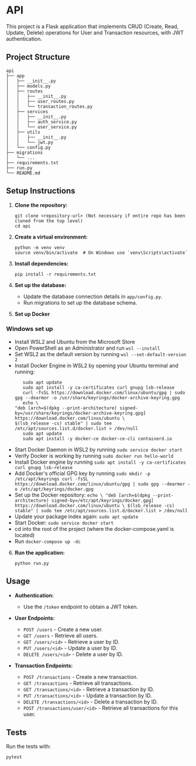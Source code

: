 # API

This project is a Flask application that implements CRUD (Create, Read, Update, Delete) operations for User and Transaction resources, with JWT authentication.

## Project Structure

```
api
├── app
│   ├── __init__.py
│   ├── models.py
│   ├── routes
│   │   ├── __init__.py
│   │   ├── user_routes.py
│   │   └── transaction_routes.py
│   ├── services
│   │   ├── __init__.py
│   │   ├── auth_service.py
│   │   └── user_service.py
│   ├── utils
│   │   ├── __init__.py
│   │   └── jwt.py
│   └── config.py
├── migrations
│   └── ...
├── requirements.txt
├── run.py
└── README.md
```

## Setup Instructions

1. **Clone the repository:**
   ```
   git clone <repository-url> (Not necessary if entire repo has been cloned from the top level)
   cd api
   ```

2. **Create a virtual environment:**
   ```
   python -m venv venv
   source venv/bin/activate  # On Windows use `venv\Scripts\activate`
   ```

3. **Install dependencies:**
   ```
   pip install -r requirements.txt
   ```

4. **Set up the database:**
   - Update the database connection details in `app/config.py`.
   - Run migrations to set up the database schema.

5. **Set up Docker**
  
  ### Windows set up
  - Install WSL2 and Ubuntu from the Microsoft Store
  - Open PowerShell as an Administrator and run `wsl --install`
  - Set WSL2 as the default version by running `wsl --set-default-version 2`
  - Install Docker Engine in WSL2 by opening your Ubuntu terminal and running: 
      ```
         sudo apt update
         sudo apt install -y ca-certificates curl gnupg lsb-release
         curl -fsSL https://download.docker.com/linux/ubuntu/gpg | sudo gpg --dearmor -o /usr/share/keyrings/docker-archive-keyring.gpg
         echo \
      "deb [arch=$(dpkg --print-architecture) signed-by=/usr/share/keyrings/docker-archive-keyring.gpg] https://download.docker.com/linux/ubuntu \
      $(lsb_release -cs) stable" | sudo tee /etc/apt/sources.list.d/docker.list > /dev/null
         sudo apt update
         sudo apt install -y docker-ce docker-ce-cli containerd.io
      ```
   - Start Docker Daemon in WSL2 by running `sudo service docker start`
   - Verify Docker is working by running `sudo docker run hello-world`
   - Install Docker engine by running `sudo apt install -y ca-certificates curl gnupg lsb-release`
   - Add Docker's official GPG key by running `sudo mkdir -p /etc/apt/keyrings curl -fsSL https://download.docker.com/linux/ubuntu/gpg | sudo gpg --dearmor -o /etc/apt/keyrings/docker.gpg`
   - Set up the Docker repository: `echo \ "deb [arch=$(dpkg --print-architecture) signed-by=/etc/apt/keyrings/docker.gpg] https://download.docker.com/linux/ubuntu \ $(lsb_release -cs) stable" | sudo tee /etc/apt/sources.list.d/docker.list > /dev/null`
   - Update your package index again: `sudo apt update`
   - Start Docker: `sudo service docker start`
   - cd into the root of the project (where the docker-compose.yaml is located)
   - Run `docker-compose up -dc`

6. **Run the application:**
   ```
   python run.py
   ```


## Usage

- **Authentication:**
  - Use the `/token` endpoint to obtain a JWT token.
  
- **User Endpoints:**
  - `POST /users` - Create a new user.
  - `GET /users` - Retrieve all users.
  - `GET /users/<id>` - Retrieve a user by ID.
  - `PUT /users/<id>` - Update a user by ID.
  - `DELETE /users/<id>` - Delete a user by ID.

- **Transaction Endpoints:**
  - `POST /transactions` - Create a new transaction.
  - `GET /transactions` - Retrieve all transactions.
  - `GET /transactions/<id>` - Retrieve a transaction by ID.
  - `PUT /transactions/<id>` - Update a transaction by ID.
  - `DELETE /transactions/<id>` - Delete a transaction by ID.
  - `POST /transactions/user/<id>` - Retrieve all transactions for this user.

## Tests

Run the tests with:
```sh
pytest
```
